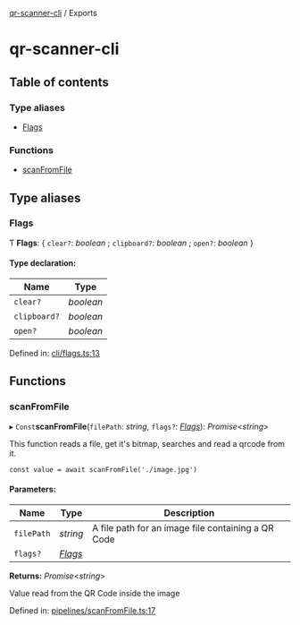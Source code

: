 [qr-scanner-cli](README.md) / Exports

# qr-scanner-cli

## Table of contents

### Type aliases

- [Flags](modules.md#flags)

### Functions

- [scanFromFile](modules.md#scanfromfile)

## Type aliases

### Flags

Ƭ **Flags**: { `clear?`: *boolean* ; `clipboard?`: *boolean* ; `open?`: *boolean*  }

#### Type declaration:

Name | Type |
------ | ------ |
`clear?` | *boolean* |
`clipboard?` | *boolean* |
`open?` | *boolean* |

Defined in: [cli/flags.ts:13](https://github.com/victorperin/qr-scanner-cli/blob/c782de4/src/cli/flags.ts#L13)

## Functions

### scanFromFile

▸ `Const`**scanFromFile**(`filePath`: *string*, `flags?`: [*Flags*](modules.md#flags)): *Promise*<*string*\>

This function reads a file, get it's bitmap, searches and read a qrcode from it.
```
const value = await scanFromFile('./image.jpg')
```

#### Parameters:

Name | Type | Description |
------ | ------ | ------ |
`filePath` | *string* | A file path for an image file containing a QR Code   |
`flags?` | [*Flags*](modules.md#flags) |  |

**Returns:** *Promise*<*string*\>

Value read from the QR Code inside the image

Defined in: [pipelines/scanFromFile.ts:17](https://github.com/victorperin/qr-scanner-cli/blob/c782de4/src/pipelines/scanFromFile.ts#L17)
